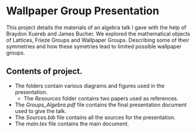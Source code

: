 # Wallpaper Group Presentation

This project details the materials of an algebra talk I gave with the help of Braydon Xuereb and James Bucher.
We explored the mathematical objects of Lattices, Frieze Groups and Wallpaper Groups. 
Describing some of their symmetries and how these symetries lead to limited possible wallpaper groups.  

## Contents of project.
- The folders contain various diagrams and figures used in the presentation.
  - The *Resources* folder contains two papers used as references.
- The *Groups_Algebra.pdf* file contains the final presentation document used to give the talk.
- The *Sources.bib* file contains all the sources for the presentation.
- The *main.tex* file contains the main document.

